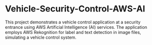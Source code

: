 # Vehicle-Security-Control-AWS-AI
This project demonstrates a vehicle control application at a security entrance using AWS Artificial Intelligence (AI) services. The application employs AWS Rekognition for label and text detection in image files, simulating a vehicle control system.
